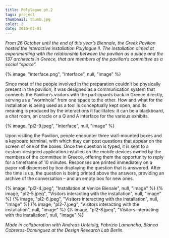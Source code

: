 ```yaml
---
title: Polylogue pt.2
tags: project
thumbnail: thumb.jpg
color: 3
date: 2016-01-01
---
```


*From 26 October until the end of this year’s Biennale, the Greek Pavilion hosted the interactive installation Polylogue II. The installation aimed at experimenting with the relationship between the pavilion as a place and the 137 architects in Greece, that are members of the pavilion‘s committee as a social “space”.*

<span class="more"></span>

{% image, "interface.png", "Interface", null, "image" %}

Since most of the people involved in the preparation couldn’t be physically present in the pavilion, it was designed as a communication system that connects the Pavilion’s visitors with the participants back in Greece directly, serving as a “wormhole” from one space to the other.
How and what for the installation is being used as a tool is conceptually kept open, and its meaning is produced by the interactions it facilitates: it can be a blackboard, a chat room, an oracle or a Q and A interface for the various exhibits.

{% image, "pl2-9.jpeg", "Interface", null, "image" %}

Upon visiting the Pavilion, people encounter three wall-mounted boxes and a keyboard terminal, with which they can post questions that appear on the screen of one of the boxes. Once the question is typed, it is sent to a custom-designed application installed on the mobile devices owned by the members of the committee in Greece, offering them the opportunity to reply for a timeframe of 10 minutes. Responses are printed immediately on a paper roll dispensed by box displaying the question that is answered. After the time is up, the question is being printed above the answers, providing an archive of the conversation – and an empty box for new ones.

<div class="gallery">
{% image, "pl2-4.jpeg", "Installation at Venice Bienale", null, "image" %}
{% image, "pl2-5.jpeg", "Visitors interacting with the installation", null, "image" %}
{% image, "pl2-6.jpeg", "Visitors interacting with the installation", null, "image" %}
{% image, "pl2-7.jpeg", "Visitors interacting with the installation", null, "image" %}
{% image, "pl2-8.jpeg", "Visitors interacting with the installation", null, "image" %}
</div>

*Made in collaboration with Andreas Unteidig, Fabrizio Lamoncha, Blanca Cobreros-Dominguez at the Design Research Lab Berlin.*